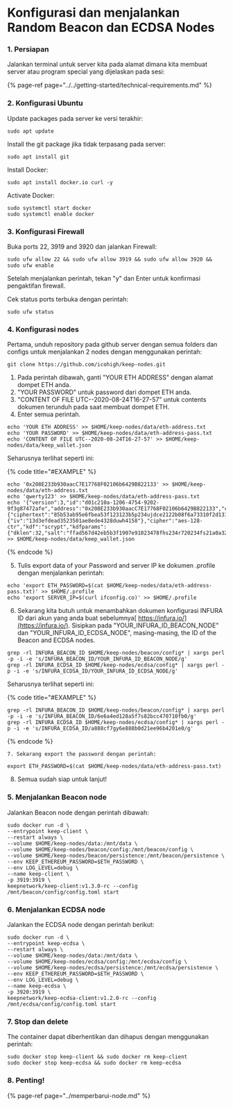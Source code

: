 # Konfigurasi dan menjalankan Random Beacon dan ECDSA Nodes

### 1. **Persiapan**

Jalankan terminal untuk server kita pada alamat dimana kita membuat server atau program special yang dijelaskan pada sesi:

{% page-ref page="../../getting-started/technical-requirements.md" %}

### 2. **Konfigurasi Ubuntu**

Update packages pada server ke versi terakhir:

```text
sudo apt update
```

Install the git package jika tidak terpasang pada server:

```text
sudo apt install git
```

Install Docker:

```text
sudo apt install docker.io curl -y
```

Activate Docker:

```text
sudo systemctl start docker
sudo systemctl enable docker
```

### 3. **Konfigurasi Firewall**

Buka ports 22, 3919 and 3920 dan jalankan Firewall:

```text
sudo ufw allow 22 && sudo ufw allow 3919 && sudo ufw allow 3920 && sudo ufw enable
```

Setelah menjalankan perintah, tekan "y" dan Enter untuk konfirmasi pengaktifan firewall.

Cek status ports terbuka dengan perintah:

```text
sudo ufw status
```

### 4. **Konfigurasi nodes**

Pertama, unduh repository pada github server dengan semua folders dan configs untuk menjalankan 2 nodes dengan menggunakan perintah:

```text
git clone https://github.com/icohigh/keep-nodes.git
```

1. Pada perintah dibawah, ganti "YOUR ETH ADDRESS" dengan alamat dompet ETH anda.
2. "YOUR PASSWORD" untuk password dari dompet ETH anda.
3. "CONTENT OF FILE UTC--2020-08-24T16-27-57" untuk contents dokumen terunduh pada saat membuat dompet ETH.
4. Enter semua perintah.

```text
echo 'YOUR ETH ADDRESS' >> $HOME/keep-nodes/data/eth-address.txt
echo 'YOUR PASSWORD' >> $HOME/keep-nodes/data/eth-address-pass.txt
echo 'CONTENT OF FILE UTC--2020-08-24T16-27-57' >> $HOME/keep-nodes/data/keep_wallet.json
```

Seharusnya terlihat seperti ini:

{% code title="\#EXAMPLE" %}
```text
echo '0x208E233b930aacC7E17768F02106b6429B822133' >> $HOME/keep-nodes/data/eth-address.txt
echo 'qwerty123' >> $HOME/keep-nodes/data/eth-address-pass.txt
echo '{"version":3,"id":"d01c210a-1206-4754-9202-9f3g87472afe","address":"0x208E233b930aacC7E17768F02106b6429B822133","crypto":{"ciphertext":"85b53ab95e6fbea53f123123b5p234ujdce2122b08f6a73310f2d131e700","cipherparams":{"iv":"13d3efdead3523501ae8ede4328duwh4158"},"cipher":"aes-128-ctr","kdf":"scrypt","kdfparams":{"dklen":32,"salt":"ffad567d42eb5b3f1907e91023478fhs234r720234fs21a0a324cffc9e6c119137","n":131072,"r":8,"p":1},"mac":"c3b300aa4db1531add1c7c78d73d88f75a387485627g46539f1027999c66517"}}' >> $HOME/keep-nodes/data/keep_wallet.json
```
{% endcode %}

   5. Tulis export data of your Password and server IP ke dokumen .profile dengan menjalankan perintah:

```text
echo 'export ETH_PASSWORD=$(cat $HOME/keep-nodes/data/eth-address-pass.txt)' >> $HOME/.profile
echo 'export SERVER_IP=$(curl ifconfig.co)' >> $HOME/.profile
```

   6. Sekarang kita butuh untuk menambahkan dokumen konfigurasi INFURA ID dari akun yang anda buat sebelumnya[ https://infura.io/](https://infura.io/). Sisipkan pada "YOUR\_INFURA\_ID\_BEACON\_NODE" dan "YOUR\_INFURA\_ID\_ECDSA\_NODE", masing-masing, the ID of the Beacon and ECDSA nodes.

```text
grep -rl INFURA_BEACON_ID $HOME/keep-nodes/beacon/config* | xargs perl -p -i -e 's/INFURA_BEACON_ID/YOUR_INFURA_ID_BEACON_NODE/g'
grep -rl INFURA_ECDSA_ID $HOME/keep-nodes/ecdsa/config* | xargs perl -p -i -e 's/INFURA_ECDSA_ID/YOUR_INFURA_ID_ECDSA_NODE/g'
```

Seharusnya terlihat seperti ini:

{% code title="\#EXAMPLE" %}
```text
grep -rl INFURA_BEACON_ID $HOME/keep-nodes/beacon/config* | xargs perl -p -i -e 's/INFURA_BEACON_ID/6e6a4ed128a5f7s82bcc470710fb0/g'
grep -rl INFURA_ECDSA_ID $HOME/keep-nodes/ecdsa/config* | xargs perl -p -i -e 's/INFURA_ECDSA_ID/a888cf7gy6e888b0d21ee96b4201e0/g'
```
{% endcode %}

    7. Sekarang export the password dengan perintah:

```text
export ETH_PASSWORD=$(cat $HOME/keep-nodes/data/eth-address-pass.txt)
```

   8. Semua sudah siap untuk lanjut!

### 5. **Menjalankan Beacon node**

Jalankan Beacon node dengan perintah dibawah:

```text
sudo docker run -d \
--entrypoint keep-client \
--restart always \
--volume $HOME/keep-nodes/data:/mnt/data \
--volume $HOME/keep-nodes/beacon/config:/mnt/beacon/config \
--volume $HOME/keep-nodes/beacon/persistence:/mnt/beacon/persistence \
--env KEEP_ETHEREUM_PASSWORD=$ETH_PASSWORD \
--env LOG_LEVEL=debug \
--name keep-client \
-p 3919:3919 \
keepnetwork/keep-client:v1.3.0-rc --config /mnt/beacon/config/config.toml start
```

### 6. **Menjalankan ECDSA node**

Jalankan the ECDSA node dengan perintah berikut:

```text
sudo docker run -d \
--entrypoint keep-ecdsa \
--restart always \
--volume $HOME/keep-nodes/data:/mnt/data \
--volume $HOME/keep-nodes/ecdsa/config:/mnt/ecdsa/config \
--volume $HOME/keep-nodes/ecdsa/persistence:/mnt/ecdsa/persistence \
--env KEEP_ETHEREUM_PASSWORD=$ETH_PASSWORD \
--env LOG_LEVEL=debug \
--name keep-ecdsa \
-p 3920:3919 \
keepnetwork/keep-ecdsa-client:v1.2.0-rc --config /mnt/ecdsa/config/config.toml start
```

### 7. **Stop dan delete**

The container dapat diberhentikan dan dihapus dengan menggunakan perintah:

```text
sudo docker stop keep-client && sudo docker rm keep-client
sudo docker stop keep-ecdsa && sudo docker rm keep-ecdsa
```

### 8. Penting!

{% page-ref page="../memperbarui-node.md" %}

